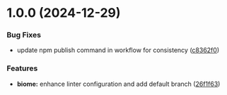 # 1.0.0 (2024-12-29)


### Bug Fixes

* update npm publish command in workflow for consistency ([c8362f0](https://github.com/PolGubau/configs/commit/c8362f03853219e73156231498e7a09de4a35cc0))


### Features

* **biome:** enhance linter configuration and add default branch ([26f1f63](https://github.com/PolGubau/configs/commit/26f1f63f73a05ecfd42c995802307a96f433a113))
